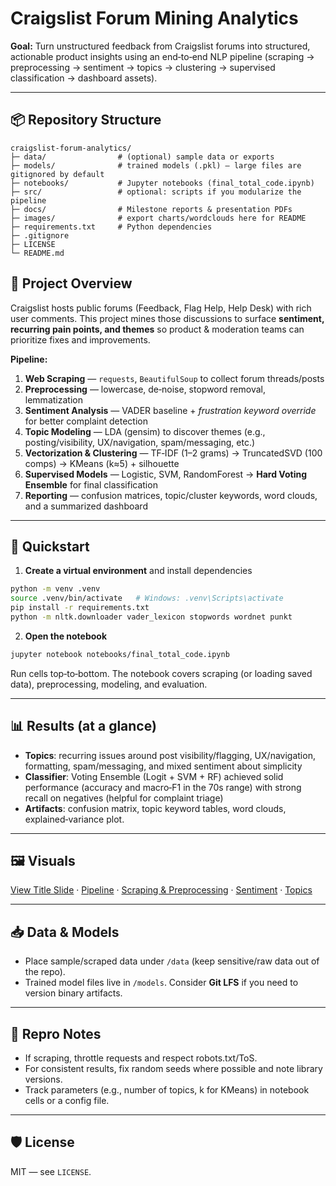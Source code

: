 # Craigslist Forum Mining Analytics

**Goal:** Turn unstructured feedback from Craigslist forums into structured, actionable product insights using an end‑to‑end NLP pipeline (scraping → preprocessing → sentiment → topics → clustering → supervised classification → dashboard assets).

---

## 📦 Repository Structure

```
craigslist-forum-analytics/
├─ data/                # (optional) sample data or exports
├─ models/              # trained models (.pkl) — large files are gitignored by default
├─ notebooks/           # Jupyter notebooks (final_total_code.ipynb)
├─ src/                 # optional: scripts if you modularize the pipeline
├─ docs/                # Milestone reports & presentation PDFs
├─ images/              # export charts/wordclouds here for README
├─ requirements.txt     # Python dependencies
├─ .gitignore
├─ LICENSE
└─ README.md
```

## 🧠 Project Overview

Craigslist hosts public forums (Feedback, Flag Help, Help Desk) with rich user comments. This project mines those discussions to surface **sentiment, recurring pain points, and themes** so product & moderation teams can prioritize fixes and improvements.

**Pipeline:**
1) **Web Scraping** — `requests`, `BeautifulSoup` to collect forum threads/posts  
2) **Preprocessing** — lowercase, de‑noise, stopword removal, lemmatization  
3) **Sentiment Analysis** — VADER baseline + *frustration keyword override* for better complaint detection  
4) **Topic Modeling** — LDA (gensim) to discover themes (e.g., posting/visibility, UX/navigation, spam/messaging, etc.)  
5) **Vectorization & Clustering** — TF‑IDF (1–2 grams) → TruncatedSVD (100 comps) → KMeans (k≈5) + silhouette  
6) **Supervised Models** — Logistic, SVM, RandomForest → **Hard Voting Ensemble** for final classification  
7) **Reporting** — confusion matrices, topic/cluster keywords, word clouds, and a summarized dashboard

---

## 🚀 Quickstart

1) **Create a virtual environment** and install dependencies
```bash
python -m venv .venv
source .venv/bin/activate   # Windows: .venv\Scripts\activate
pip install -r requirements.txt
python -m nltk.downloader vader_lexicon stopwords wordnet punkt
```

2) **Open the notebook**
```bash
jupyter notebook notebooks/final_total_code.ipynb
```
Run cells top‑to‑bottom. The notebook covers scraping (or loading saved data), preprocessing, modeling, and evaluation.

---

## 📊 Results (at a glance)

- **Topics**: recurring issues around post visibility/flagging, UX/navigation, formatting, spam/messaging, and mixed sentiment about simplicity
- **Classifier**: Voting Ensemble (Logit + SVM + RF) achieved solid performance (accuracy and macro‑F1 in the 70s range) with strong recall on negatives (helpful for complaint triage)
- **Artifacts**: confusion matrix, topic keyword tables, word clouds, explained‑variance plot.

---

## 🖼️ Visuals
[View Title Slide](slide_01.jpg) ·
[Pipeline](slide_02.jpg) ·
[Scraping & Preprocessing](slide_03.jpg) ·
[Sentiment](slide_04.jpg) ·
[Topics](slide_05.jpg)




---

## 📥 Data & Models

- Place sample/scraped data under `/data` (keep sensitive/raw data out of the repo).  
- Trained model files live in `/models`. Consider **Git LFS** if you need to version binary artifacts.

---

## 🧪 Repro Notes

- If scraping, throttle requests and respect robots.txt/ToS.  
- For consistent results, fix random seeds where possible and note library versions.  
- Track parameters (e.g., number of topics, k for KMeans) in notebook cells or a config file.

---

## 🛡️ License

MIT — see `LICENSE`.
